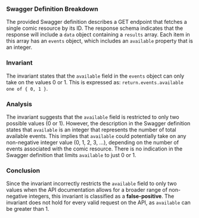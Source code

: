 ### Swagger Definition Breakdown
The provided Swagger definition describes a GET endpoint that fetches a single comic resource by its ID. The response schema indicates that the response will include a `data` object containing a `results` array. Each item in this array has an `events` object, which includes an `available` property that is an integer.

### Invariant
The invariant states that the `available` field in the `events` object can only take on the values 0 or 1. This is expressed as: `return.events.available one of { 0, 1 }`.

### Analysis
The invariant suggests that the `available` field is restricted to only two possible values (0 or 1). However, the description in the Swagger definition states that `available` is an integer that represents the number of total available events. This implies that `available` could potentially take on any non-negative integer value (0, 1, 2, 3, ...), depending on the number of events associated with the comic resource. There is no indication in the Swagger definition that limits `available` to just 0 or 1.

### Conclusion
Since the invariant incorrectly restricts the `available` field to only two values when the API documentation allows for a broader range of non-negative integers, this invariant is classified as a **false-positive**. The invariant does not hold for every valid request on the API, as `available` can be greater than 1.
